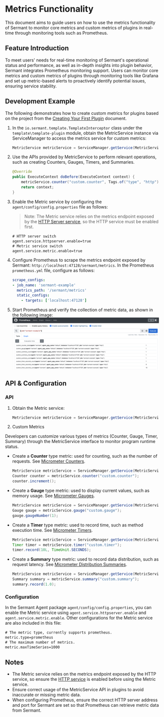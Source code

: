 # Metrics Functionality

This document aims to guide users on how to use the metrics functionality of Sermant to monitor core metrics and custom metrics of plugins in real-time through monitoring tools such as Prometheus.

## Feature Introduction

To meet users' needs for real-time monitoring of Sermant's operational status and performance, as well as in-depth insights into plugin behavior, Sermant integrates Prometheus monitoring support. Users can monitor core metrics and custom metrics of plugins through monitoring tools like Grafana and set up metric-based alerts to proactively identify potential issues, ensuring service stability.

## Development Example

The following demonstrates how to create custom metrics for plugins based on the project from the [Creating Your First Plugin](README.md) document.

1. In the `io.sermant.template.TemplateInterceptor` class under the `template\template-plugin` module, obtain the MetricService instance via ServiceManager to access the metrics service for custom metrics:

   ```java
   MetricService metricService = ServiceManager.getService(MetricService.class);
   ```

2. Use the APIs provided by MetricService to perform relevant operations, such as creating Counters, Gauges, Timers, and Summaries.

   ```java
   @Override
   public ExecuteContext doBefore(ExecuteContext context) {
       metricService.counter("custom.counter", Tags.of("type", "http")).increment();
       return context;
   }
   ```

3. Enable the Metric service by configuring the `agent/config/config.properties` file as follows:

   > Note: The Metric service relies on the metrics endpoint exposed by the [HTTP Server service](./sermant-httpserver-service.md), so the HTTP service must be enabled first.

   ```properties
   # HTTP server switch
   agent.service.httpserver.enable=true
   # Metric service switch
   agent.service.metric.enable=true
   ```

4. Configure Prometheus to scrape the metrics endpoint exposed by Sermant: `http://localhost:47128/sermant/metrics`. In the Prometheus `prometheus.yml` file, configure as follows:

   ```yaml
   scrape_configs:
   - job_name: 'sermant-example'
     metrics_path: '/sermant/metrics'
     static_configs:
       - targets: ['localhost:47128']
   ```

5. Start Prometheus and verify the collection of metric data, as shown in the following image:
   ![pic](../../../binary-doc/metric-prometheus.png)

## API & Configuration

### API

1. Obtain the Metric service:

   ```java
   MetricService metricService = ServiceManager.getService(MetricService.class);
   ```

2. Custom Metrics

Developers can customize various types of metrics (Counter, Gauge, Timer, Summary) through the MetricService interface to monitor program runtime status.

- Create a **Counter** type metric: used for counting, such as the number of requests. See [Micrometer Counters](https://docs.micrometer.io/micrometer/reference/concepts/counters.html).

   ```java
   MetricService metricService = ServiceManager.getService(MetricService.class);
   Counter counter = metricService.counter("custom.counter");
   counter.increment();
   ```

- Create a **Gauge** type metric: used to display current values, such as memory usage. See [Micrometer Gauges](https://docs.micrometer.io/micrometer/reference/concepts/gauges.html).

   ```java
   MetricService metricService = ServiceManager.getService(MetricService.class);
   Gauge gauge = metricService.gauge("custom.gauge");
   gauge.gaugeNumber(1);
   ```

- Create a **Timer** type metric: used to record time, such as method execution time. See [Micrometer Timers](https://docs.micrometer.io/micrometer/reference/concepts/timers.html).

   ```java
   MetricService metricService = ServiceManager.getService(MetricService.class);
   Timer timer = metricService.timer("custom.timer");
   timer.record(10L, TimeUnit.SECONDS);
   ```

- Create a **Summary** type metric: used to record data distribution, such as request latency. See [Micrometer Distribution Summaries](https://docs.micrometer.io/micrometer/reference/concepts/distribution-summaries.html).

   ```java
   MetricService metricService = ServiceManager.getService(MetricService.class);
   Summary summary = metricService.summary("custom.summary");
   summary.record(1.0);
   ```

### Configuration

In the Sermant Agent package `agent/config/config.properties`, you can enable the Metric service using `agent.service.httpserver.enable` and `agent.service.metric.enable`. Other configurations for the Metric service are also included in this file:

```properties
# The metric type, currently supports prometheus.
metric.type=prometheus
# The maximum number of metrics.
metric.maxTimeSeries=1000
```

## Notes

- The Metric service relies on the metrics endpoint exposed by the HTTP service, so ensure the [HTTP service](./sermant-httpserver-service.md) is enabled before using the Metric service.
- Ensure correct usage of the MetricService API in plugins to avoid inaccurate or missing metric data.
- When configuring Prometheus, ensure the correct HTTP server address and port for Sermant are set so that Prometheus can retrieve metric data from Sermant.